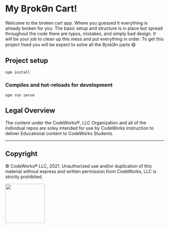 # My BɼokƏn Cart!

Welcome to the broken cart app. Where you guessed it everything is already broken for you. The basic setup and structure is in place but spread throughout the code there are typos, mistakes, and simply bad design. It will be your job to clean up this mess and put everything in order. To get this project fixed you will be expect to solve all the BɼokƏn parts :smile:


## Project setup
```
npm install
```

### Compiles and hot-reloads for development
```
npm run serve
```

## Legal Overview

The content under the CodeWorks®, LLC Organization and all of the individual repos are soley intended for use by CodeWorks Instruction to deliver Educational content to CodeWorks Students.

---

## Copyright

© CodeWorks® LLC, 2021. Unauthorized use and/or duplication of this material without express and written permission from CodeWorks, LLC is strictly prohibited.


<img src="https://bcw.blob.core.windows.net/public/img/7815839041305055" width="125">
